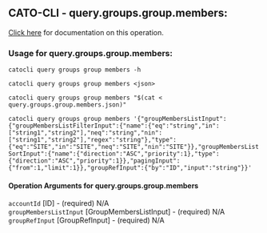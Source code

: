 
## CATO-CLI - query.groups.group.members:
[Click here](https://api.catonetworks.com/documentation/#query-query.groups.group.members) for documentation on this operation.

### Usage for query.groups.group.members:

`catocli query groups group members -h`

`catocli query groups group members <json>`

`catocli query groups group members "$(cat < query.groups.group.members.json)"`

`catocli query groups group members '{"groupMembersListInput":{"groupMembersListFilterInput":{"name":{"eq":"string","in":["string1","string2"],"neq":"string","nin":["string1","string2"],"regex":"string"},"type":{"eq":"SITE","in":"SITE","neq":"SITE","nin":"SITE"}},"groupMembersListSortInput":{"name":{"direction":"ASC","priority":1},"type":{"direction":"ASC","priority":1}},"pagingInput":{"from":1,"limit":1}},"groupRefInput":{"by":"ID","input":"string"}}'`


#### Operation Arguments for query.groups.group.members ####

`accountId` [ID] - (required) N/A    
`groupMembersListInput` [GroupMembersListInput] - (required) N/A    
`groupRefInput` [GroupRefInput] - (required) N/A    
